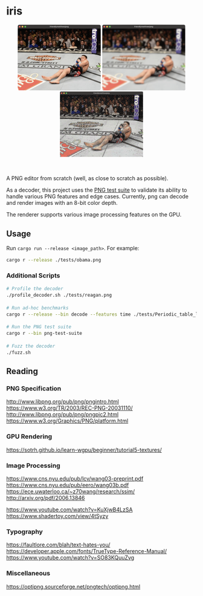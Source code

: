 # iris

<p align="center">
    <img src="tests/diaz.png" alt="Nick Diaz" width="220"/>
    <img src="tests/diaz_blur.png" alt="Blur Nick Diaz" width="220"/>
    <img src="tests/diaz_sharpen.png" alt="Sharpen Diaz" width="220"/>
</p>
<br>

A PNG editor from scratch (well, as close to scratch as possible).

As a decoder, this project uses the [PNG test suite](http://www.schaik.com/pngsuite/) to validate its ability to handle various PNG features and edge cases. Currently, png can decode and render images with an 8-bit color depth.

The renderer supports various image processing features on the GPU.

## Usage

Run `cargo run --release <image_path>`. For example:

```bash
cargo r --release ./tests/obama.png
```

### Additional Scripts

```bash
# Profile the decoder
./profile_decoder.sh ./tests/reagan.png

# Run ad-hoc benchmarks
cargo r --release --bin decode --features time ./tests/Periodic_table_large.png

# Run the PNG test suite
cargo r --bin png-test-suite

# Fuzz the decoder
./fuzz.sh
```

## Reading

### PNG Specification

http://www.libpng.org/pub/png/pngintro.html<br>
https://www.w3.org/TR/2003/REC-PNG-20031110/<br>
http://www.libpng.org/pub/png/pngpic2.html<br>
https://www.w3.org/Graphics/PNG/platform.html<br>

### GPU Rendering

https://sotrh.github.io/learn-wgpu/beginner/tutorial5-textures/<br>

### Image Processing

https://www.cns.nyu.edu/pub/lcv/wang03-preprint.pdf<br>
https://www.cns.nyu.edu/pub/eero/wang03b.pdf<br>
https://ece.uwaterloo.ca/~z70wang/research/ssim/<br>
http://arxiv.org/pdf/2006.13846<br>

https://www.youtube.com/watch?v=KuXjwB4LzSA<br>
https://www.shadertoy.com/view/4tSyzy<br>

### Typography

https://faultlore.com/blah/text-hates-you/<br>
https://developer.apple.com/fonts/TrueType-Reference-Manual/<br>
https://www.youtube.com/watch?v=SO83KQuuZvg<br>

### Miscellaneous

https://optipng.sourceforge.net/pngtech/optipng.html<br>
